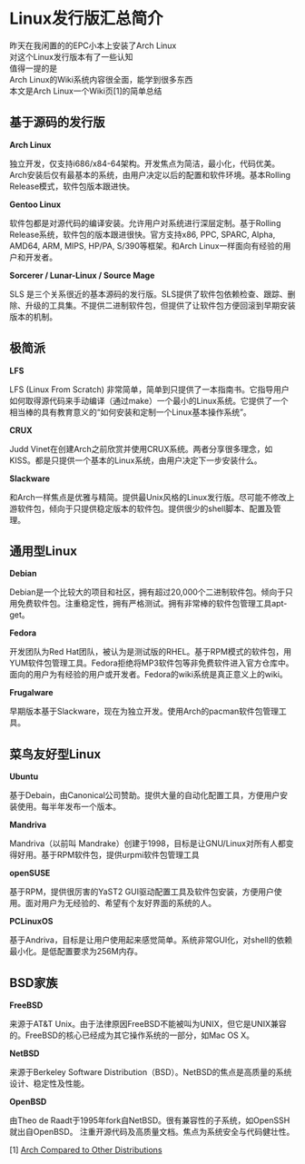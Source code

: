 Linux发行版汇总简介
===================

昨天在我闲置的的EPC小本上安装了Arch Linux  
对这个Linux发行版本有了一些认知  
值得一提的是  
Arch Linux的Wiki系统内容很全面，能学到很多东西  
本文是Arch Linux一个Wiki页[1]的简单总结  

基于源码的发行版
------------------------

**Arch Linux**

独立开发，仅支持i686/x84-64架构。开发焦点为简洁，最小化，代码优美。Arch安装后仅有最基本的系统，由用户决定以后的配置和软件环境。基本Rolling Release模式，软件包版本跟进快。


**Gentoo Linux**

软件包都是对源代码的编译安装。允许用户对系统进行深层定制。基于Rolling Release系统，软件包的版本跟进很快。官方支持x86, PPC, SPARC, Alpha, AMD64, ARM, MIPS, HP/PA, S/390等框架。和Arch Linux一样面向有经验的用户和开发者。


**Sorcerer / Lunar-Linux / Source Mage**

SLS 是三个关系很近的基本源码的发行版。SLS提供了软件包依赖检查、跟踪、删除、升级的工具集。不提供二进制软件包，但提供了让软件包方便回滚到早期安装版本的机制。


极简派
---------

**LFS**

LFS (Linux From Scratch) 非常简单，简单到只提供了一本指南书。它指导用户如何取得源代码来手动编译（通过make）一个最小的Linux系统。它提供了一个相当棒的具有教育意义的“如何安装和定制一个Linux基本操作系统”。


**CRUX**

Judd Vinet在创建Arch之前欣赏并使用CRUX系统。两者分享很多理念，如KISS。都是只提供一个基本的Linux系统，由用户决定下一步安装什么。


**Slackware**

和Arch一样焦点是优雅与精简。提供最Unix风格的Linux发行版。尽可能不修改上游软件包，倾向于只提供稳定版本的软件包。提供很少的shell脚本、配置及管理。


通用型Linux
----------------

**Debian**

Debian是一个比较大的项目和社区，拥有超过20,000个二进制软件包。倾向于只用免费软件包。注重稳定性，拥有严格测试。拥有非常棒的软件包管理工具apt-get。


**Fedora**

开发团队为Red Hat团队，被认为是测试版的RHEL。基于RPM模式的软件包，用YUM软件包管理工具。Fedora拒绝将MP3软件包等非免费软件进入官方仓库中。面向的用户为有经验的用户或开发者。Fedora的wiki系统是真正意义上的wiki。


**Frugalware**

早期版本基于Slackware，现在为独立开发。使用Arch的pacman软件包管理工具。


菜鸟友好型Linux
----------------------

**Ubuntu**

基于Debain，由Canonical公司赞助。提供大量的自动化配置工具，方便用户安装使用。每半年发布一个版本。


**Mandriva**

Mandriva（以前叫 Mandrake）创建于1998，目标是让GNU/Linux对所有人都变得好用。基于RPM软件包，提供urpmi软件包管理工具


**openSUSE**

基于RPM，提供很厉害的YaST2 GUI驱动配置工具及软件包安装，方便用户使用。面对用户为无经验的、希望有个友好界面的系统的人。


**PCLinuxOS**

基于Andriva，目标是让用户使用起来感觉简单。系统非常GUI化，对shell的依赖最小化。是低配置要求为256M内存。


BSD家族
------------

**FreeBSD**

来源于AT&T Unix。由于法律原因FreeBSD不能被叫为UNIX，但它是UNIX兼容的。FreeBSD的核心已经成为其它操作系统的一部分，如Mac OS X。


**NetBSD**

来源于Berkeley Software Distribution（BSD）。NetBSD的焦点是高质量的系统设计、稳定性及性能。


**OpenBSD**

由Theo de Raadt于1995年fork自NetBSD。很有兼容性的子系统，如OpenSSH就出自OpenBSD。 注重开源代码及高质量文档。焦点为系统安全与代码健壮性。

[1] [Arch Compared to Other Distributions](https://wiki.archlinux.org/index.php/Arch_Compared_to_Other_Distributions)
